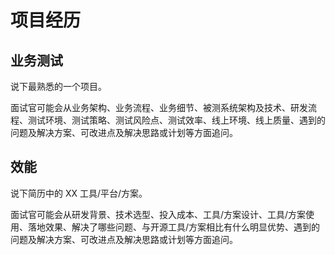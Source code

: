
# 项目经历

## 业务测试

说下最熟悉的一个项目。

面试官可能会从业务架构、业务流程、业务细节、被测系统架构及技术、研发流程、测试环境、测试策略、测试风险点、测试效率、线上环境、线上质量、遇到的问题及解决方案、可改进点及解决思路或计划等方面追问。

## 效能

说下简历中的 XX 工具/平台/方案。

面试官可能会从研发背景、技术选型、投入成本、工具/方案设计、工具/方案使用、落地效果、解决了哪些问题、与开源工具/方案相比有什么明显优势、遇到的问题及解决方案、可改进点及解决思路或计划等方面追问。